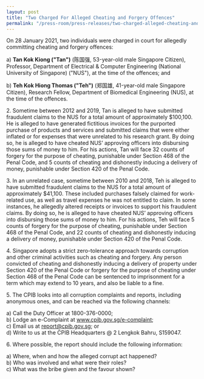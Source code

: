 ```yaml
---
layout: post
title: "Two Charged For Alleged Cheating and Forgery Offences"
permalink: "/press-room/press-releases/two-charged-alleged-cheating-and-forgery-offences"
---
```

On 28 January 2021, two individuals were charged in court for allegedly committing cheating and forgery offences:

a) **Tan Kok Kiong ("Tan")** (陈国强, 53-year-old male Singapore Citizen), Professor, Department of Electrical & Computer Engineering (National University of Singapore) ("NUS"), at the time of the offences; and

b) **Teh Kok Hiong Thomas ("Teh")** (郑国雄, 41-year-old male Singapore Citizen), Research Fellow, Department of Biomedical Engineering (NUS), at the time of the offences.

2\.        Sometime between 2012 and 2019, Tan is alleged to have submitted fraudulent claims to the NUS for a total amount of approximately $100,100. He is alleged to have generated fictitious invoices for the purported purchase of products and services and submitted claims that were either inflated or for expenses that were unrelated to his research grant. By doing so, he is alleged to have cheated NUS’ approving officers into disbursing those sums of money to him. For his actions, Tan will face 32 counts of forgery for the purpose of cheating, punishable under Section 468 of the Penal Code, and 5 counts of cheating and dishonestly inducing a delivery of money, punishable under Section 420 of the Penal Code.

3\.        In an unrelated case, sometime between 2010 and 2018, Teh is alleged to have submitted fraudulent claims to the NUS for a total amount of approximately $41,100. These included purchases falsely claimed for work-related use, as well as travel expenses he was not entitled to claim. In some instances, he allegedly altered receipts or invoices to support his fraudulent claims. By doing so, he is alleged to have cheated NUS’ approving officers into disbursing those sums of money to him. For his actions, Teh will face 5 counts of forgery for the purpose of cheating, punishable under Section 468 of the Penal Code, and 22 counts of cheating and dishonestly inducing a delivery of money, punishable under Section 420 of the Penal Code.

4\.        Singapore adopts a strict zero-tolerance approach towards corruption and other criminal activities such as cheating and forgery. Any person convicted of cheating and dishonestly inducing a delivery of property under Section 420 of the Penal Code or forgery for the purpose of cheating under Section 468 of the Penal Code can be sentenced to imprisonment for a term which may extend to 10 years, and also be liable to a fine.

5\.        The CPIB looks into all corruption complaints and reports, including anonymous ones, and can be reached via the following channels:

a) Call the Duty Officer at 1800-376-0000;<br />
b) Lodge an e-Complaint at <a href="https://www.cpib.gov.sg/e-complaint"><span style="color: #0066cc;">www.cpib.gov.sg/e-complaint</span></a>;<br />
c) Email us at <a class="spamspan" href="mailto:report@cpib.gov.sg">report@cpib.gov.sg</a>; or<br />
d) Write to us at the CPIB Headquarters @ 2 Lengkok Bahru, S159047.

6\.        Where possible, the report should include the following information:

a) Where, when and how the alleged corrupt act happened?<br />
b) Who was involved and what were their roles?<br />
c) What was the bribe given and the favour shown?
